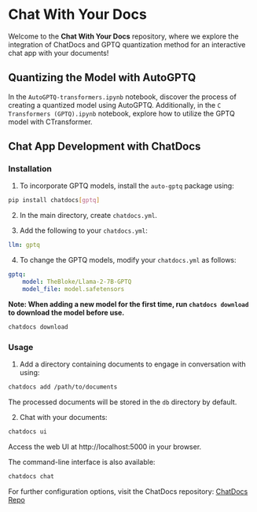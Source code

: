 
# Chat With Your Docs

Welcome to the **Chat With Your Docs** repository, where we explore the integration of ChatDocs and GPTQ quantization method for an interactive chat app with your documents!

## Quantizing the Model with AutoGPTQ

In the `AutoGPTQ-transformers.ipynb` notebook, discover the process of creating a quantized model using AutoGPTQ. Additionally, in the `C Transformers (GPTQ).ipynb` notebook, explore how to utilize the GPTQ model with CTransformer.

## Chat App Development with ChatDocs

### Installation

1. To incorporate GPTQ models, install the `auto-gptq` package using:
```bash
pip install chatdocs[gptq]
```

2. In the main directory, create `chatdocs.yml`.

3. Add the following to your `chatdocs.yml`:
```yaml
llm: gptq
```

4. To change the GPTQ models, modify your `chatdocs.yml` as follows:
```yaml
gptq:
    model: TheBloke/Llama-2-7B-GPTQ
    model_file: model.safetensors
```
**Note: When adding a new model for the first time, run `chatdocs download` to download the model before use.**

```bash
chatdocs download
```

### Usage

1. Add a directory containing documents to engage in conversation with using:
```bash
chatdocs add /path/to/documents
```

The processed documents will be stored in the `db` directory by default.

2. Chat with your documents:
```bash
chatdocs ui
```

Access the web UI at http://localhost:5000 in your browser.

The command-line interface is also available:
```bash
chatdocs chat
```

For further configuration options, visit the ChatDocs repository: [ChatDocs Repo](https://github.com/marella/chatdocs)


